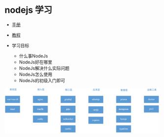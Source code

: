 # nodejs 学习
* [手册](http://nodejs.cn/api/)
* [教程](http://nqdeng.github.io/7-days-nodejs/#1)

* 学习目标
  - 什么事NodeJs
  - NodeJs好在哪里
  - NodeJs解决什么实际问题
  - NodeJs怎么使用
  - NodeJs的初级入门即可


![](assets/markdown-img-paste-20190326140914673.png)
